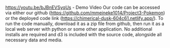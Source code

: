 https://youtu.be/bJBnEVSyqUs - Demo Video
Our code can be accessed via either our github (https://github.com/mmeineke1014/Project3-Pokemon) or the deployed code link (https://chimerical-dusk-604c61.netlify.app/). To run the code manually, download it as a zip file from github, then run it as a local web server with python or some other application. No additional installs are required and d3 is included with the source code, alongside all necessary data and media. 
